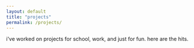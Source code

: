```yaml
---
layout: default
title: "projects"
permalink: /projects/
---
```


i've worked on projects for school, work, and just for fun. here are the hits.
